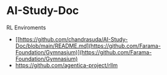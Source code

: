 # AI-Study-Doc

RL Enviroments
- [[https://github.com/chandrasuda/AI-Study-Doc/blob/main/README.md](https://github.com/Farama-Foundation/Gymnasium)](https://github.com/Farama-Foundation/Gymnasium)
- https://github.com/agentica-project/rllm
